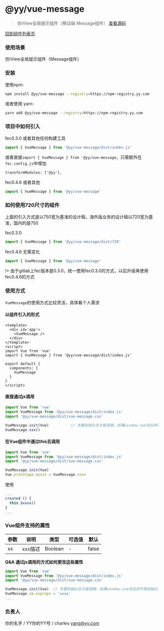 # @yy/vue-message

> 仿iView全局提示组件（移动端 Message组件） [查看源码](http://git.yypm.com/lib/kxd-utils/tree/master/packages/vue-message)

[回到组件列表页](../doc/doc/list.md)

### 使用场景
仿iView全局提示组件（Message组件）

### 安装

使用npm:

```sh
npm install @yy/vue-message --registry=https://npm-registry.yy.com
```

或者使用 yarn:

```sh
yarn add @yy/vue-message --registry=https://npm-registry.yy.com
```

### 项目中如何引入
fec0.3.0 或者其他任何构建工具
``` javascript
import { VueMessage } from '@yy/vue-message/dist/index.js'
```
或者直接`import { VueMessage } from '@yy/vue-message`，只需额外在`fec.config.js`中增加
```
transformModules: ['@yy'],
```
fec0.4.6 或者其他
``` javascript
import { VueMessage } from '@yy/vue-message'
```

### 如何使用720尺寸的组件
上面的引入方式是以750宽为基准的设计稿，海外版业务的设计稿以720宽为基准，国内的是750

fec0.3.0
``` javascript
import { VueMessage } from '@yy/vue-message/dist/720'
```

fec0.4.6 无需变化
``` javascript
import { VueMessage } from '@yy/vue-message'
```
!> 由于gitlab上fec版本是0.3.0，统一使用fec0.3.0的方式，以后升级再使用fec0.4.6的方式

### 使用方式

`VueMessage`的使用方式比较灵活，具体看个人需求
#### 以组件引入的形式
``` vue
<template>
  <div id='app'>
    <VueMessage />
  </div>
</template>
<script>
import Vue from 'vue'
import { VueMessage } from '@yy/vue-message/dist/index.js'

export default {
  components: {
    VueMessage
  }
}
</script>
```
#### 直接通过js调用
``` javascript
import Vue from 'vue'
import VueMessage from '@yy/vue-message/dist/index.js'
import '@yy/vue-message/dist/vue-message.css'

VueMessage.init(Vue)          // 先要初始化后才能调用，如果window.vue存在则不用初始化了，组件内部自动初始化
VueMessage.xxx()
```
#### 在Vue组件中通过this去调用
``` javascript
import Vue from 'vue'
import VueMessage from '@yy/vue-message/dist/index.js'
import '@yy/vue-message/dist/vue-message.css'

VueMessage.init(Vue)
Vue.prototype.$xxxx = VueMessage.xxxx
```
使用
``` javascript
...
created () {
  this.$xxxx()
}
...
```

### Vue组件支持的属性
|参数|说明|类型|可选值|默认|
|--|--|--|--|--|
|xx|xxx描述|Boolean|-|false|

**Q&A 通过js调用的方式如何更改这些属性**
``` javascript
import Vue from 'vue'
import VueMessage from '@yy/vue-message/dist/index.js'
import '@yy/vue-message/dist/vue-message.css'

VueMessage.init(Vue)  // 先要初始化后才能调用，如果window.vue存在则不用初始化了，组件内部自动初始化
VueMessage.vm.xxprops = 'xxxx'
...
```
### 负责人
你的名字 / YY你的YY号 / charles yang@yy.com
